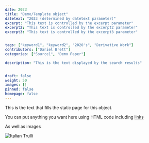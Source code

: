 ```yaml
---
date: 2023
title: "Demo/Template object"
datetext: "2023 (determined by datetext parameter)"
excerpt: "This text is controlled by the excerpt parameter"
excerpt2: "This text is controlled by the excerpt2 parameter"
excerpt3: "This text is controlled by the excerpt3 parameter"


tags: ["keyword1", "keyword2", "2020's", "Derivative Work"]
contributors: ["Daniel Brett"]
categories: ["Source1", "Demo Paper"]

description: "This is the text displayed by the search results"


draft: false
weight: 50
images: []
pinned: false
homepage: false
---
```


This is the text that fills the static page for this object.  

You can put anything you want here using HTML code including <a href="http://www.google.ca"> links </a>

As well as images

<img src="https://raw.githubusercontent.com/DanielBrett/Intro-To-Git-Hub-March-1/main/Daniel_Headshot_Library_Reduced.jpg" alt="Italian Trulli">


